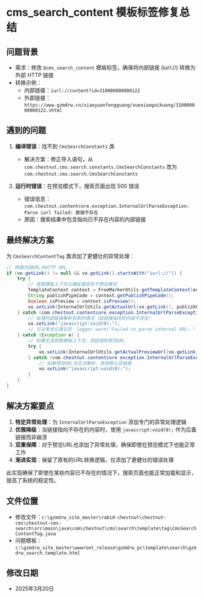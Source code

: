 # cms_search_content 模板标签修复总结

## 问题背景
- 需求：修改 `@cms_search_content` 模板标签，确保将内部链接 (iurl://) 转换为外部 HTTP 链接
- 转换示例：
  - 内部链接：`iurl://content?id=310000000000122`
  - 外部链接：`https://www.gzmdrw.cn/xiaoyuanfengguang/xuexiaogaikuang/310000000000122.shtml`

## 遇到的问题
1. **编译错误**：找不到 `CmsSearchConstants` 类
   - 解决方案：修正导入语句，从 `com.chestnut.cms.search.constants.CmsSearchConstants` 改为 `com.chestnut.cms.search.CmsSearchConstants`

2. **运行时错误**：在预览模式下，搜索页面出现 500 错误
   - 错误信息：`com.chestnut.contentcore.exception.InternalUrlParseException: Parse iurl failed: 数据不存在`
   - 原因：搜索结果中包含指向已不存在内容的内部链接

## 最终解决方案
为 `CmsSearchContentTag` 类添加了更健壮的异常处理：

```java
// 转换内部URL为HTTP URL
if (vo.getLink() != null && vo.getLink().startsWith("iurl://")) {
    try {
        // 获取模板上下文以确定是否处于预览模式
        TemplateContext context = FreeMarkerUtils.getTemplateContext(env);
        String publishPipeCode = context.getPublishPipeCode();
        boolean isPreview = context.isPreview();
        vo.setLink(InternalUrlUtils.getActualUrl(vo.getLink(), publishPipeCode, isPreview));
    } catch (com.chestnut.contentcore.exception.InternalUrlParseException e) {
        // 处理内部链接解析失败的情况（如链接指向的内容不存在）
        vo.setLink("javascript:void(0);");
        // 可以考虑记录日志：logger.warn("Failed to parse internal URL: " + vo.getLink(), e);
    } catch (Exception e) {
        // 如果无法获取模板上下文，则回退到预览URL
        try {
            vo.setLink(InternalUrlUtils.getActualPreviewUrl(vo.getLink()));
        } catch (com.chestnut.contentcore.exception.InternalUrlParseException ex) {
            // 如果预览URL也无法解析，使用默认空链接
            vo.setLink("javascript:void(0);");
        }
    }
}
```

## 解决方案要点
1. **特定异常处理**：为 `InternalUrlParseException` 添加专门的异常处理逻辑
2. **优雅降级**：当链接指向不存在的内容时，使用 `javascript:void(0);` 作为后备链接而非崩溃
3. **双重保障**：对于预览URL也添加了异常处理，确保即使在预览模式下也能正常工作
4. **渐进实现**：保留了原有的URL转换逻辑，仅添加了更健壮的错误处理

此实现确保了即使在某些内容已不存在的情况下，搜索页面也能正常加载和显示，提高了系统的稳定性。

## 文件位置
- 修改文件：`c:\gzmdrw_site_master\rabid-chestnut\chestnut-cms\chestnut-cms-search\src\main\java\com\chestnut\cms\search\template\tag\CmsSearchContentTag.java`
- 问题模板：`c:\gzmdrw_site_master\wwwroot_release\gzmdrw_pc\template\search\gzmdrw_search.template.html`

## 修改日期
- 2025年3月20日
